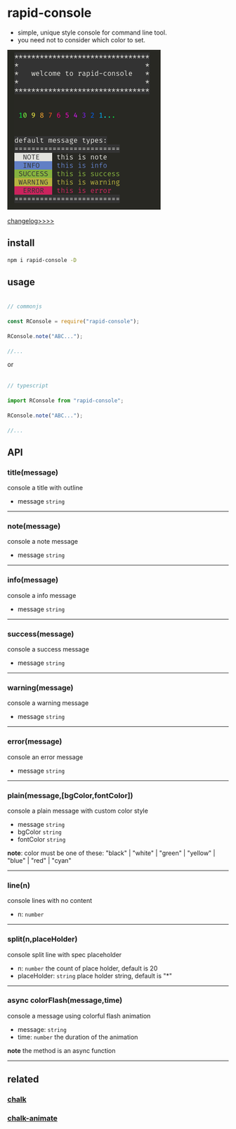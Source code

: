 # rapid-console

- simple, unique style console for command line tool.
- you need not to consider which color to set.

![rapid console](./assets/example.png)

[changelog>>>>](https://github.com/DZG-MELODY/rapid-console/blob/master/CHANGELOG.md)

## install

```bash
npm i rapid-console -D
```

## usage

```js

// commonjs

const RConsole = require("rapid-console");

RConsole.note("ABC...");

//...
```

or

```typescript

// typescript

import RConsole from "rapid-console";

RConsole.note("ABC...");

//...
```

## API

### title(message)

console a title with outline

- message `string`

---

### note(message)

console a note message

- message `string`

---

### info(message)

console a info message

- message `string`

---

### success(message)

console a success message

- message `string`

---

### warning(message)

console a warning message

- message `string`

---

### error(message)

console an error message

- message `string`

---

### plain(message,[bgColor,fontColor])

console a plain message with custom color style

- message `string`
- bgColor `string`
- fontColor `string`

**note**: color must be one of these:
"black"
| "white"
| "green"
| "yellow"
| "blue"
| "red"
| "cyan"

---

### line(n)

console lines with no content

- n: `number`

---

### split(n,placeHolder)

console split line with spec placeholder

- n: `number` the count of place holder, default is 20
- placeHolder: `string` place holder string, default is "\*"

---

### **async** colorFlash(message,time)

console a message using colorful flash animation

- message: `string`
- time: `number` the duration of the animation

**note** the method is an async function

---

## related

### [chalk](https://github.com/chalk/chalk)

### [chalk-animate](https://github.com/bokub/chalk-animation)
